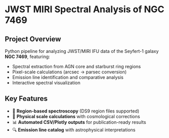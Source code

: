 # JWST MIRI Spectral Analysis of NGC 7469

## Project Overview
Python pipeline for analyzing JWST/MIRI IFU data of the Seyfert-1 galaxy **NGC 7469**, featuring:
- Spectral extraction from AGN core and starburst ring regions
- Pixel-scale calculations (arcsec → parsec conversion)
- Emission line identification and comparative analysis
- Interactive spectral visualization

## Key Features
- 🎯 **Region-based spectroscopy** (DS9 region files supported)
- 📏 **Physical scale calculations** with cosmological corrections
- 📊 **Automated CSV/Plotly outputs** for publication-ready results
- 🔍 **Emission line catalog** with astrophysical interpretations

